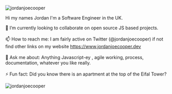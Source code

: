 <p align="left"> <img src="https://komarev.com/ghpvc/?username=jordanjoecooper" alt="jordanjoecooper" /> </p>
Hi my names Jordan I'm a Software Engineer in the UK.

👯 I’m currently looking to collaborate on open source JS based projects.
<br /><br />
📫 How to reach me: I am fairly active on Twitter (@jordanjoecooper) if not find other links on my website https://www.jordanjoecooper.dev
<br />
<br />
💬 Ask me about: Anything Javascript-ey , agile working, process, documentation, whatever you like really.
<br />
<br />
⚡ Fun fact: Did you know there is an apartment at the top of the Eifal Tower?

<p>
  <img align="left" src="https://github-readme-stats.vercel.app/api?username=jordanjoecooper&show_icons=true&theme=radical" alt="jordanjoecooper" />
</p>

